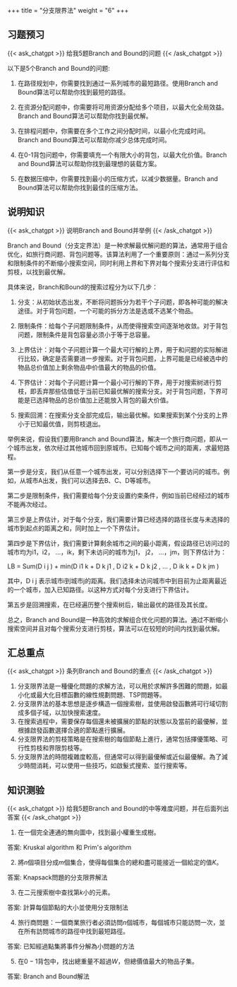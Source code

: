 +++
title = "分支限界法"
weight = "6"
+++
## 习题预习
{{< ask_chatgpt >}}
给我5题Branch and Bound的问题
{{< /ask_chatgpt >}}



以下是5个Branch and Bound的问题:

1. 在路径规划中，你需要找到通过一系列城市的最短路径。使用Branch and Bound算法可以帮助你找到最短的路径。

2. 在资源分配问题中，你需要将可用资源分配给多个项目，以最大化全局效益。Branch and Bound算法可以帮助你找到最优解。

3. 在排程问题中，你需要在多个工作之间分配时间，以最小化完成时间。Branch and Bound算法可以帮助你减少总体完成时间。

4. 在0-1背包问题中，你需要填充一个有限大小的背包，以最大化价值。Branch and Bound算法可以帮助你找到最理想的装载方案。

5. 在数据压缩中，你需要找到最小的压缩方式，以减少数据量。Branch and Bound算法可以帮助你找到最佳的压缩方法。   

## 说明知识
{{< ask_chatgpt >}}
说明Branch and Bound并举例
{{< /ask_chatgpt >}}



Branch and Bound（分支定界法）是一种求解最优解问题的算法，通常用于组合优化，如旅行商问题、背包问题等。该算法利用了一个重要原则：通过一系列分支和限制条件的不断缩小搜索空间，同时利用上界和下界对每个搜索分支进行评估和剪枝，以找到最优解。 

具体来说，Branch和Bound的搜索过程分为以下几步：

1. 分支：从初始状态出发，不断将问题拆分为若干个子问题，即各种可能的解决途径。对于背包问题，一个可能的拆分方法是选或不选某个物品。

2. 限制条件：给每个子问题限制条件，从而使得搜索空间逐渐地收敛。对于背包问题，限制条件是背包容量必须小于等于总容量。

3. 上界估计：对每个子问题计算一个最大可行解的上界，用于和问题的实际解进行比较，确定是否需要进一步搜索。对于背包问题，上界可能是已经被选中的物品总价值加上剩余物品中价值最大的物品的价值。

4. 下界估计：对每个子问题计算一个最小可行解的下界，用于对搜索树进行剪枝，即丢弃那些估值低于当前已知最优解的搜索分支。对于背包问题，下界可能是已选择物品的总价值加上还能放入背包的最大价值。

5. 搜索回溯：在搜索分支全部完成后，输出最优解。如果搜索到某个分支的上界小于已知最优值，则剪枝退出。 

举例来说，假设我们要用Branch and Bound算法，解决一个旅行商问题，即从一个城市出发，依次经过其他城市回到原城市。已知每个城市之间的距离，求最短路程。

第一步是分支，我们从任意一个城市出发，可以分别选择下一个要访问的城市。例如，从城市A出发，我们可以选择去B、C、D等城市。

第二步是限制条件，我们需要给每个分支设置约束条件，例如当前已经经过的城市不能再次经过。

第三步是上界估计，对于每个分支，我们需要计算已经选择的路径长度与未选择的城市到起点的距离之和，同时加上一个下界估计。

第四步是下界估计，我们需要计算剩余城市之间的最小距离，假设路径已访问过的城市均为i1，i2， ...，ik，剩下未访问的城市为j1， j2， ...，jm，则下界估计为：

LB = Sum(D i j ) + min(D i1 k + D k j1 , D i2 k + D k j2 , ... , D ik k + D k jm )

其中，D i j 表示城市i到城市j的距离。我们选择未访问城市中到目前为止距离最近的一个城市，加入已知路径。以这种方式对每个分支进行下界估计。

第五步是回溯搜索，在已经遍历整个搜索树后，输出最优的路径及其长度。

总之，Branch and Bound是一种高效的求解组合优化问题的算法。通过不断缩小搜索空间并且对每个搜索分支进行剪枝，算法可以在较短的时间内找到最优解。   

## 汇总重点
{{< ask_chatgpt >}}
条列Branch and Bound的重点
{{< /ask_chatgpt >}}



1. 分支限界法是一種優化問題的求解方法，可以用於求解許多困難的問題，如最小化或最大化目標函數的線性規劃問題、TSP問題等。
2. 分支限界法的基本思想是逐步構造一個搜索樹，並使用啟發函數將可行域切割成多個子域，以加快搜索速度。
3. 在搜索過程中，需要保存每個還未被擴展的節點的狀態以及當前的最優解，並根據啟發函數選擇合適的節點進行擴展。
4. 分支限界法的剪枝策略是在搜索樹的每個節點上進行，通常包括擇優策略、可行性剪枝和界限剪枝等。
5. 分支限界法的時間複雜度較高，但通常可以得到最優解或近似最優解。為了減少時間消耗，可以使用一些技巧，如啟髮式搜索、並行搜索等。   

## 知识测验
{{< ask_chatgpt >}}
给我5题Branch and Bound的中等难度问题，并在后面列出答案
{{< /ask_chatgpt >}}



1. 在一個完全連通的無向圖中，找到最小權重生成樹。 

答案: Kruskal algorithm 和 Prim's algorithm 

2. 將$n$個項目分成$m$個集合，使得每個集合的總和盡可能接近一個給定的值$K$。 

答案: Knapsack問題的分支限界解法 

3. 在二元搜索樹中查找第$k$小的元素。 

答案: 計算每個節點的大小並使用分支限制法 

4. 旅行商問題：一個商業旅行者必須訪問$n$個城市，每個城市只能訪問一次，並在所有訪問城市的路徑中找到最短路徑。 

答案: 已知經過點集將事件分解為小問題的方法 

5. 在$0-1$背包中，找出總重量不超過$W$，但總價值最大的物品子集。 

答案: Branch and Bound解法   

